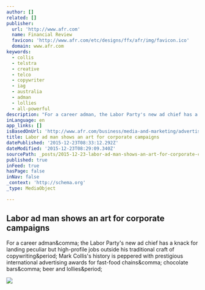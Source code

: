 ```yaml
---
author: []
related: []
publisher:
  url: 'http://www.afr.com'
  name: Financial Review
  favicon: 'http://www.afr.com/etc/designs/ffx/afr/img/favicon.ico'
  domain: www.afr.com
keywords:
  - collis
  - telstra
  - creative
  - telco
  - copywriter
  - iag
  - australia
  - adman
  - lollies
  - all-powerful
description: "For a career adman, the Labor Party's new ad chief has a knack for landing peculiar but high-profile jobs outside his traditional craft of copywriting. Mark Collis's history is peppered with prestigious international advertising awards for fast-food chains, chocolate bars, beer and lollies."
inLanguage: en
app_links: []
isBasedOnUrl: 'http://www.afr.com/business/media-and-marketing/advertising/labor-ad-man-shows-an-art-for-corporate-campaigns-20121108-j1hqo'
title: Labor ad man shows an art for corporate campaigns
datePublished: '2015-12-23T08:33:12.292Z'
dateModified: '2015-12-23T08:29:09.340Z'
sourcePath: _posts/2015-12-23-labor-ad-man-shows-an-art-for-corporate-campaigns.md
published: true
inFeed: true
hasPage: false
inNav: false
_context: 'http://schema.org'
_type: MediaObject

---
```

<article style=""><h1>Labor ad man shows an art for corporate campaigns</h1><p>For a career adman&amp;comma; the Labor Party's new ad chief has a knack for landing peculiar but high-profile jobs outside his traditional craft of copywriting&amp;period; Mark Collis's history is peppered with prestigious international advertising awards for fast-food chains&amp;comma; chocolate bars&amp;comma; beer and lollies&amp;period;</p><img src="http://images.smh.com.au/2014/02/12/5155383/FAIRFAX-logo.jpg" /></article>